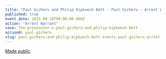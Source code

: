 ```yaml
---
title: "Paul Gicheru and Philip Kipkoech Bett - Paul Gicheru - Arrest Warrant"
published: true
event_date: 2015-09-10T00:00:00.000Z
action: "Arrest Warrant"
case: the-prosecutor-v-paul-gicheru-and-philip-kipkoech-bett
accused: paul-gicheru
slug: paul-gicheru-and-philip-kipkoech-bett-events-paul-gicheru-arrest-warrant
---
```


[Made public](https://www.icc-cpi.int/iccdocs/doc/doc2056890.pdf)

